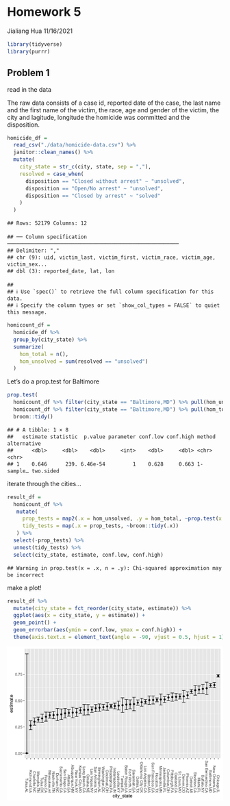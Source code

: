 Homework 5
================
Jialiang Hua
11/16/2021

``` r
library(tidyverse)
library(purrr)
```

## Problem 1

read in the data

The raw data consists of a case id, reported date of the case, the last
name and the first name of the victim, the race, age and gender of the
victim, the city and lagitude, longitude the homicide was committed and
the disposition.

``` r
homicide_df = 
  read_csv("./data/homicide-data.csv") %>%
  janitor::clean_names() %>% 
  mutate(
    city_state = str_c(city, state, sep = ","),
    resolved = case_when(
      disposition == "Closed without arrest" ~ "unsolved",
      disposition == "Open/No arrest" ~ "unsolved",
      disposition == "Closed by arrest" ~ "solved"
    )
  )
```

    ## Rows: 52179 Columns: 12

    ## ── Column specification ────────────────────────────────────────────────────────
    ## Delimiter: ","
    ## chr (9): uid, victim_last, victim_first, victim_race, victim_age, victim_sex...
    ## dbl (3): reported_date, lat, lon

    ## 
    ## ℹ Use `spec()` to retrieve the full column specification for this data.
    ## ℹ Specify the column types or set `show_col_types = FALSE` to quiet this message.

``` r
homicount_df =
  homicide_df %>% 
  group_by(city_state) %>% 
  summarize(
    hom_total = n(),
    hom_unsolved = sum(resolved == "unsolved")
  )
```

Let’s do a prop.test for Baltimore

``` r
prop.test(
  homicount_df %>% filter(city_state == "Baltimore,MD") %>% pull(hom_unsolved),
  homicount_df %>% filter(city_state == "Baltimore,MD") %>% pull(hom_total)) %>%
  broom::tidy()
```

    ## # A tibble: 1 × 8
    ##   estimate statistic  p.value parameter conf.low conf.high method    alternative
    ##      <dbl>     <dbl>    <dbl>     <int>    <dbl>     <dbl> <chr>     <chr>      
    ## 1    0.646      239. 6.46e-54         1    0.628     0.663 1-sample… two.sided

iterate through the cities…

``` r
result_df = 
  homicount_df %>% 
   mutate(
     prop_tests = map2(.x = hom_unsolved, .y = hom_total, ~prop.test(x = .x, n =.y)),
     tidy_tests = map(.x = prop_tests, ~broom::tidy(.x))
   ) %>% 
  select(-prop_tests) %>% 
  unnest(tidy_tests) %>% 
  select(city_state, estimate, conf.low, conf.high)
```

    ## Warning in prop.test(x = .x, n = .y): Chi-squared approximation may be incorrect

make a plot!

``` r
result_df %>% 
  mutate(city_state = fct_reorder(city_state, estimate)) %>% 
  ggplot(aes(x = city_state, y = estimate)) +
  geom_point() +
  geom_errorbar(aes(ymin = conf.low, ymax = conf.high)) +
  theme(axis.text.x = element_text(angle = -90, vjust = 0.5, hjust = 1))
```

![](p8105_hw5_jh4323_files/figure-gfm/unnamed-chunk-4-1.png)<!-- -->
